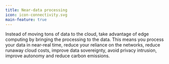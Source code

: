 ```yaml
---
title: Near-data processing
icon: icon-connectivity.svg
main-feature: true
---
```


Instead of moving tons of data to the cloud, take advantage of edge computing by bringing the processing to the data. This means you process your data in near-real time, reduce your reliance on the networks, reduce runaway cloud costs, improve data sovereignty, avoid privacy intrusion, improve autonomy and reduce carbon emissions.  
